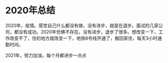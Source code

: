 # 2020年总结

2020年，疫情。感觉自己什么都没有做，没有进步，就是在退步。面试的几家公司，都没有成功。2020年仿佛不存在。没有进步，退步了很多。想改变一下，工作改变不了，住的地方就改变一下，地铁8号线开通了，搬回家住，每天3小时通勤时间。


2021年，努力加油，每个月都进步一点点